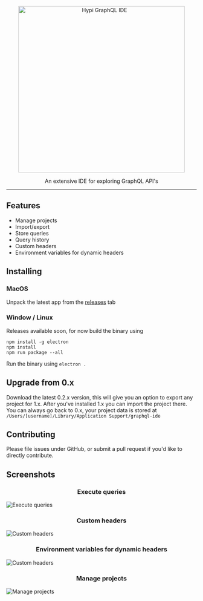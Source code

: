 <p align="center">
    <img alt="Hypi GraphQL IDE" src="https://rawgit.com/redound/graphql-ide/cbb88aa/assets/logo.svg" width="440">
</p>

<p align="center">
  An extensive IDE for exploring GraphQL API's
</p>

---

## Features

- Manage projects
- Import/export
- Store queries
- Query history
- Custom headers
- Environment variables for dynamic headers

## Installing

### MacOS

Unpack the latest app from the [releases][0] tab

### Window / Linux

Releases available soon, for now build the binary using

````
npm install -g electron
npm install
npm run package --all
````

Run the binary using `electron .`

## Upgrade from 0.x

Download the latest 0.2.x version, this will give you an option to export any project for 1.x.
After you've installed 1.x you can import the project there. You can always go back to 0.x, your project data is stored at
`/Users/[username]/Library/Application Support/graphql-ide`

## Contributing

Please file issues under GitHub, or submit a pull request if you'd like to directly contribute.

## Screenshots

<h3 align="center">
Execute queries
</h3>

![Execute queries](assets/screenshot-1.png)

<h3 align="center">
Custom headers
</h3>

![Custom headers](assets/screenshot-2.png)

<h3 align="center">
Environment variables for dynamic headers
</h3>

![Custom headers](assets/screenshot-3.png)

<h3 align="center">
Manage projects
</h3>

![Manage projects](assets/screenshot-4.png)

[0]: https://github.com/redound/graphql-ide/releases
